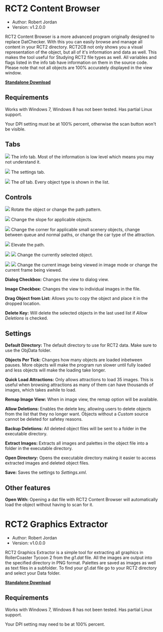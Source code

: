 # RCT2 Content Browser

* Author: Robert Jordan
* Version: v1.2.0.0

RCT2 Content Browser is a more advanced program originally designed to replace DatChecker.
With this you can easily browse and manage all content in your RCT2 directory.
RCT2CB not only shows you a visual representation of the object, but all of it's information and data as well.
This makes the tool useful for Studying RCT2 file types as well.
All variables and flags listed in the info tab have information on them in the source code.
Please note that not all objects are 100% accurately displayed in the view window.

**[Standalone Download](http://www.mediafire.com/download/tdnft8271q4jqfo/RCT2+Content+Browser+v1.2.0.0.zip)**

## Requirements

Works with Windows 7, Windows 8 has not been tested. Has partial Linux support.

Your DPI setting must be at 100% percent, otherwise the scan button won't be visible.

## Tabs

<img src="https://raw.githubusercontent.com/trigger-death/RCT2Tools/master/RCT2Browser/Resources/Tabs/TabInfo.png"></img>
The info tab. Most of the information is low level which means you may not understand it.

<img src="https://raw.githubusercontent.com/trigger-death/RCT2Tools/master/RCT2Browser/Resources/Tabs/TabSettings.png"></img>
The settings tab.

<img src="https://raw.githubusercontent.com/trigger-death/RCT2Tools/master/RCT2Browser/Resources/Tabs/TabAll.png"></img>
The *all* tab. Every object type is shown in the list.

## Controls

<img src="https://raw.githubusercontent.com/trigger-death/RCT2Tools/master/RCT2Browser/Resources/Buttons/ButtonRotate.png"></img>
Rotate the object or change the path pattern.

<img src="https://raw.githubusercontent.com/trigger-death/RCT2Tools/master/RCT2Browser/Resources/Buttons/ButtonSlope.png"></img>
Change the slope for applicable objects.

<img src="https://raw.githubusercontent.com/trigger-death/RCT2Tools/master/RCT2Browser/Resources/Buttons/ButtonCorner.png"></img>
Change the corner for applicable small scenery objects, change between queue and normal paths, or change the car type of the attraction.

<img src="https://raw.githubusercontent.com/trigger-death/RCT2Tools/master/RCT2Browser/Resources/Buttons/ButtonElevate.png"></img>
Elevate the path.

<img src="https://raw.githubusercontent.com/trigger-death/RCT2Tools/master/RCT2Browser/Resources/Buttons/ButtonLeft.png"></img>
<img src="https://raw.githubusercontent.com/trigger-death/RCT2Tools/master/RCT2Browser/Resources/Buttons/ButtonRight.png"></img>
Change the currently selected object.

<img src="https://raw.githubusercontent.com/trigger-death/RCT2Tools/master/RCT2Browser/Resources/Buttons/ButtonBack.png"></img>
<img src="https://raw.githubusercontent.com/trigger-death/RCT2Tools/master/RCT2Browser/Resources/Buttons/ButtonForward.png"></img>
Change the current image being viewed in image mode or change the current frame being viewed.

**Dialog Checkbox:** Changes the view to dialog view.

**Image Checkbox:** Changes the view to individual images in the file.

**Drag Object from List:** Allows you to copy the object and place it in the dropped location.

**Delete Key:** Will delete the selected objects in the last used list if *Allow Deletions* is checked.

## Settings

**Default Directory:** The default directory to use for RCT2 data. Make sure to use the ObjData folder.

**Objects Per Tick:** Changes how many objects are loaded inbetween pauses. More objects will make the program run slower until fully loaded and less objects will make the loading take longer.

**Quick Load Attractions:** Only allows attractions to load 35 images. This is useful when browsing attractions as many of them can have thousands of images, which takes awhile to load.

**Remap Image View:** When in image view, the remap option will be available.

**Allow Deletions:** Enables the delete key, allowing users to delete objects from the list that they no longer want. Objects without a *Custom* source cannot be deleted for safetey reasons.

**Backup Deletions:** All deleted object files will be sent to a folder in the executable directory.

**Extract Images:** Extracts all images and palettes in the object file into a folder in the executable directory.

**Open Directory:** Opens the executable directory making it easier to access extracted images and deleted object files.

**Save:** Saves the settings to *Settings.xml*.

## Other features

**Open With:** Opening a dat file with RCT2 Content Browser will automatically load the object without having to scan for it.

# RCT2 Graphics Extractor

* Author: Robert Jordan
* Version: v1.0.0.0

RCT2 Graphics Extractor is a simple tool for extracting all graphics in RollerCoaster Tycoon 2 from the *g1.dat* file. All the images are output into the specified directory in PNG format. Palettes are saved as images as well as text files in a subfolder. To find your g1.dat file go to your RCT2 directory and select your Data folder.

**[Standalone Download](http://www.mediafire.com/download/2r3937vpgf7lpp1/RCT2+Graphics+Extractor+v1.0.0.0.zip)**

## Requirements

Works with Windows 7, Windows 8 has not been tested. Has partial Linux support.

Your DPI setting may need to be at 100% percent.
